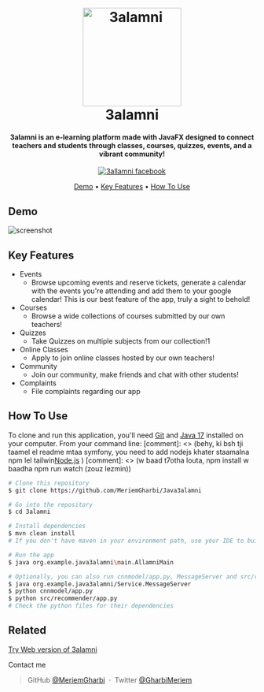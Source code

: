 
<h1 align="center">
  <br>
  <img src="https://cdn.discordapp.com/attachments/774359686135808070/1371189218105233500/image.png?ex=68223af9&is=6820e979&hm=905b6994a2d89c1010381289bf936d5c5dc2d081fe1276ab14aade3ce6650cfb&" alt="3alamni" width="200">
  <br>
  3alamni
  <br>
</h1>

<h4 align="center"> 3alamni is an e-learning platform made with JavaFX designed to connect teachers and students through classes, courses, quizzes, events, and a vibrant community! </h4>

<p align="center">
  <a href="https://www.facebook.com/profile.php?id=61572284563201">
    <img src="https://img.shields.io/badge/Join us on-Facebook-blue"
         alt="3allamni facebook">

</p>

<p align="center">
  <a href="#demo">Demo</a> •
  <a href="#key-features">Key Features</a> •
  <a href="#how-to-use">How To Use</a> 
</p>

## Demo
![screenshot]()

## Key Features

* Events
  - Browse upcoming events and reserve tickets, generate a calendar with the events you're attending and add them to your google calendar! This is our best feature of the app, truly a sight to behold! 
* Courses
  - Browse a wide collections of courses submitted by our own teachers!
* Quizzes
  - Take Quizzes on multiple subjects from our collection!1
* Online Classes
   - Apply to join online classes hosted by our own teachers!
* Community
   - Join our community, make friends and chat with other students!
* Complaints
   - File complaints regarding our app


## How To Use

To clone and run this application, you'll need [Git](https://git-scm.com) and [Java 17](https://www.oracle.com/java/technologies/javase/jdk17-0-13-later-archive-downloads.html)  installed on your computer. From your command line:
[comment]: <> (behy, ki bsh tji taamel el readme mtaa symfony, you need to add nodejs khater staamalna npm lel tailwin[Node.js](https://nodejs.org/en/download/) )
[comment]: <> (w baad t7otha louta, npm install w baadha npm run watch (zouz lezmin))

```bash
# Clone this repository
$ git clone https://github.com/MeriemGharbi/Java3alamni

# Go into the repository
$ cd 3alamni

# Install dependencies
$ mvn clean install
# If you don't have maven in your environment path, use your IDE to build the project.

# Run the app
$ java org.example.java3alamni\main.AllamniMain

# Optionally, you can also run cnnmodel/app.py, MessageServer and src/recommender/app.py for some features
$ java org.example.java3alamni/Service.MessageServer
$ python cnnmodel/app.py
$ python src/recommender/app.py
# Check the python files for their dependencies
```



## Related

[Try Web version of 3alamni](https://github.com/SlimBizid/3alamni)

<p> Contact me </p> 




> GitHub [@MeriemGharbi](https://github.com/MeriemGharbi) &nbsp;&middot;&nbsp;
> Twitter [@GharbiMeriem]()

